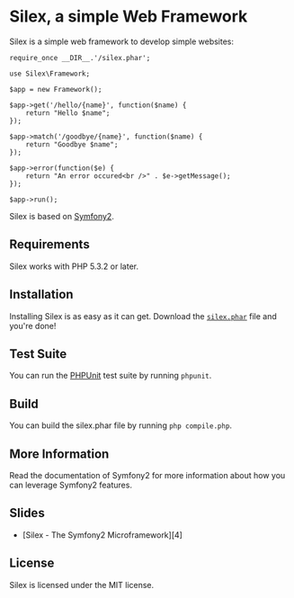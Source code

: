 # Silex, a simple Web Framework

Silex is a simple web framework to develop simple websites:

    require_once __DIR__.'/silex.phar';

    use Silex\Framework;

    $app = new Framework();

    $app->get('/hello/{name}', function($name) {
        return "Hello $name";
    });

    $app->match('/goodbye/{name}', function($name) {
        return "Goodbye $name";
    });

    $app->error(function($e) {
        return "An error occured<br />" . $e->getMessage();
    });

    $app->run();

Silex is based on [Symfony2][1].

## Requirements

Silex works with PHP 5.3.2 or later.

## Installation

Installing Silex is as easy as it can get. Download the [`silex.phar`][2] file
and you're done!

## Test Suite

You can run the [PHPUnit][3] test suite by running `phpunit`.

## Build

You can build the silex.phar file by running `php compile.php`.

## More Information

Read the documentation of Symfony2 for more information about how you can
leverage Symfony2 features.

## Slides

 - [Silex - The Symfony2 Microframework][4]

## License

Silex is licensed under the MIT license.

[1]: http://symfony.com
[2]: http://github.com/fabpot/silex/blob/master/silex.phar
[3]: https://github.com/sebastianbergmann/phpunit
[3]: http://www.slideshare.net/IgorWiedler/silex-the-symfony2-microframework
